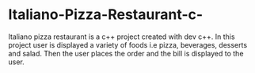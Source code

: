 # Italiano-Pizza-Restaurant-c-
Italiano pizza restaurant is a c++ project created with dev c++. In this project user is displayed a variety of foods i.e pizza, beverages, desserts and salad. Then the user places the order and the bill is displayed to the user.
